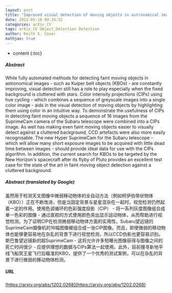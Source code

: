 ```yaml
---
layout: post
title: "Improved visual detection of moving objects in astronomical images using color intensity projections with hue cycling"
date: 2012-05-10 09:34:52
categories: arXiv_CV
tags: arXiv_CV Object_Detection Detection
author: Keith S. Cover
mathjax: true
---
```


* content
{:toc}

##### Abstract
While fully automated methods for detecting faint moving objects in astronomical images - such as Kuiper belt objects (KBOs) - are constantly improving, visual detection still has a role to play especially when the fixed background is cluttered with stars. Color intensity projections (CIPs) using hue cycling - which combines a sequence of greyscale images into a single color image - aids in the visual detection of moving objects by highlighting them using color in an intuitive way. To demonstrate the usefulness of CIPs in detecting faint moving objects a sequence of 16 images from the SuprimeCam camera of the Subaru telescope were combined into a CIPs image. As well has making even faint moving objects easier to visually detect against a cluttered background, CCD artefacts were also more easily recognisable. The new Hyper SuprimeCam for the Subaru telescope - which will allow many short exposure images to be acquired with little dead time between images - should provide ideal data for use with the CIPs algorithm. In addition, the current search for KBOs to be targeted by the New Horizon's spacecraft after its flyby of Pluto provides an excellent test case for the state of the art in faint moving object detection against a cluttered background.

##### Abstract (translated by Google)
虽然用于检测天文图像中微弱移动物体的全自动方法（例如柯伊伯带状物体（KBO））正在不断改进，但是当固定背景与星星混杂在一起时，视觉检测仍然起着一定的作用。使用色调循环的色彩强度投影（CIP） - 将一系列灰度图像组合成单一色彩的图像 - 通过直观的方式使用颜色突出显示运动物体，从而帮助进行视觉检测。为了证明CIP在检测微弱移动物体方面的实用性，Subaru望远镜的SuprimeCam摄像机的16幅图像被组合成一张CIP图像。而且，即使微弱的移动物体也能够更容易地在杂乱的背景下进行视觉检测，所以CCD伪影也更容易识别。斯巴鲁望远镜新的超SuprimeCam  - 这将允许许多短曝光图像获得与图像之间的死亡时间很少 - 应提供理想的数据与CIPs算法一起使用。此外，目前搜寻新地平线飞船冥王星飞行后瞄准的KBO，提供了一个优秀的测试案例，可以在杂乱的背景下进行微弱的移动物体检测。

##### URL
[https://arxiv.org/abs/1202.0268](https://arxiv.org/abs/1202.0268)


